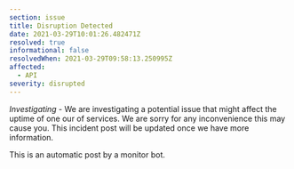 ```yaml
---
section: issue
title: Disruption Detected
date: 2021-03-29T10:01:26.482471Z
resolved: true
informational: false
resolvedWhen: 2021-03-29T09:58:13.250995Z
affected:
  - API
severity: disrupted
---
```

*Investigating* - We are investigating a potential issue that might affect the uptime of one our of services. We are sorry for any inconvenience this may cause you. This incident post will be updated once we have more information.

This is an automatic post by a monitor bot.
        